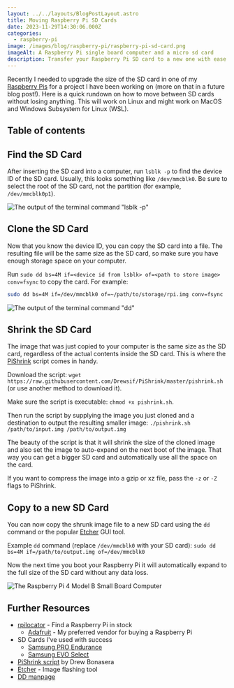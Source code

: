 ```yaml
---
layout: ../../layouts/BlogPostLayout.astro
title: Moving Raspberry Pi SD Cards
date: 2023-11-29T14:30:06.000Z
categories:
  - raspberry-pi
image: /images/blog/raspberry-pi/raspberry-pi-sd-card.png
imageAlt: A Raspberry Pi single board computer and a micro sd card
description: Transfer your Raspberry Pi SD card to a new one with ease
---
```


Recently I needed to upgrade the size of the SD card in one of my
[Raspberry Pis](https://www.raspberrypi.com/)
for a project I have been working on (more on that in a future blog post!). Here
is a quick rundown on how to move between SD cards without losing anything. This
will work on Linux and might work on MacOS and Windows Subsystem for Linux (WSL).

## Table of contents

## Find the SD Card

After inserting the SD card into a computer, run `lsblk -p` to find the device
ID of the SD card. Usually, this looks something like `/dev/mmcblk0`. Be sure to
select the root of the SD card, not the partition (for example, `/dev/mmcblk0p1`).

![The output of the terminal command "lsblk -p"](/images/blog/raspberry-pi/lsblk-p.png)

## Clone the SD Card

Now that you know the device ID, you can copy the SD card into a file. The resulting
file will be the same size as the SD card, so make sure you have enough storage
space on your computer.

Run `sudo dd bs=4M if=<device id from lsblk> of=<path to store image> conv=fsync`
to copy the card. For example:

```bash
sudo dd bs=4M if=/dev/mmcblk0 of=~/path/to/storage/rpi.img conv=fsync
```

![The output of the terminal command "dd"](/images/blog/raspberry-pi/dd.png)

## Shrink the SD Card

The image that was just copied to your computer is the same size as the SD card,
regardless of the actual contents inside the SD card. This is where the
[PiShrink](https://github.com/Drewsif/PiShrink) script comes in handy.

Download the script: `wget https://raw.githubusercontent.com/Drewsif/PiShrink/master/pishrink.sh`
(or use another method to download it).

Make sure the script is executable: `chmod +x pishrink.sh`.

Then run the script by supplying the image you just cloned and a destination
to output the resulting smaller image: `./pishrink.sh /path/to/input.img /path/to/output.img`

The beauty of the script is that it will shrink the size of the cloned image
and also set the image to auto-expand on the next boot of the image. That way
you can get a bigger SD card and automatically use all the space on the card.

If you want to compress the image into a gzip or xz file, pass the `-z` or `-Z`
flags to PiShrink.

## Copy to a new SD Card

You can now copy the shrunk image file to a new SD card using the `dd` command
or the popular [Etcher](https://etcher.balena.io/) GUI tool.

Example `dd` command (replace `/dev/mmcblk0` with your SD card): `sudo dd bs=4M if=/path/to/output.img of=/dev/mmcblk0`

Now the next time you boot your Raspberry Pi it will automatically expand to the
full size of the SD card without any data loss.

![The Raspberry Pi 4 Model B Small Board Computer](/images/blog/raspberry-pi/raspberry-pi-4.jpg)

## Further Resources

- [rpilocator](https://rpilocator.com/) - Find a Raspberry Pi in stock
    - [Adafruit](https://www.adafruit.com/category/176) - My preferred vendor for buying a Raspberry Pi
- SD Cards I've used with success
    - [Samsung PRO Endurance](https://www.amazon.com/gp/product/B09WB35BXS)
    - [Samsung EVO Select](https://www.amazon.com/gp/product/B09B1GXM16)
- [PiShrink script](https://github.com/Drewsif/PiShrink) by Drew Bonasera
- [Etcher](https://etcher.balena.io/) - Image flashing tool
- [DD manpage](https://manpages.org/dd)

